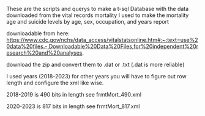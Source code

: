 These are the scripts and querys to make a t-sql Database with the data downloaded from the vital records mortality I used to make the mortality age and suicide levels by age, sex, occupation, and years report

downloadable from here: https://www.cdc.gov/nchs/data_access/vitalstatsonline.htm#:~:text=use%20data%20files.-,Downloadable%20Data%20Files,for%20independent%20research%20and%20analyses.

download the zip and convert them to .dat or .txt (.dat is more reliable)

I used years (2018-2023) for other years you will have to figure out row length and configure the xml like wise.

2018-2019 is 490 bits in length see frmtMort_490.xml

2020-2023 is 817 bits in length see frmtMort_817.xml
